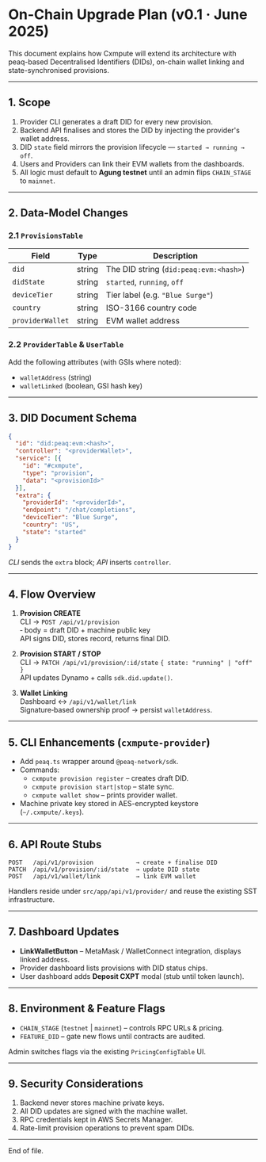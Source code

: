 <!-- onchain-addition-plan.md -->

# On-Chain Upgrade Plan (v0.1 · June 2025)

This document explains how Cxmpute will extend its architecture with peaq-based Decentralised Identifiers (DIDs), on-chain wallet linking and state-synchronised provisions.

---

## 1. Scope

1. Provider CLI generates a draft DID for every new provision.
2. Backend API finalises and stores the DID by injecting the provider's wallet address.
3. DID `state` field mirrors the provision lifecycle — `started → running → off`.
4. Users and Providers can link their EVM wallets from the dashboards.
5. All logic must default to **Agung testnet** until an admin flips `CHAIN_STAGE` to `mainnet`.

---

## 2. Data-Model Changes

### 2.1 `ProvisionsTable`

| Field | Type | Description |
|-------|------|-------------|
| `did` | string | The DID string (`did:peaq:evm:<hash>`) |
| `didState` | string | `started`, `running`, `off` |
| `deviceTier` | string | Tier label (e.g. `"Blue Surge"`) |
| `country` | string | ISO-3166 country code |
| `providerWallet` | string | EVM wallet address |

### 2.2 `ProviderTable` & `UserTable`

Add the following attributes (with GSIs where noted):

* `walletAddress` (string)
* `walletLinked` (boolean, GSI hash key)

---

## 3. DID Document Schema

```json
{
  "id": "did:peaq:evm:<hash>",
  "controller": "<providerWallet>",
  "service": [{
    "id": "#cxmpute",
    "type": "provision",
    "data": "<provisionId>"
  }],
  "extra": {
    "providerId": "<providerId>",
    "endpoint": "/chat/completions",
    "deviceTier": "Blue Surge",
    "country": "US",
    "state": "started"
  }
}
```

*CLI* sends the `extra` block; *API* inserts `controller`.

---

## 4. Flow Overview

1. **Provision CREATE**  
   CLI → `POST /api/v1/provision`  
   ‑ body = draft DID + machine public key  
   API signs DID, stores record, returns final DID.

2. **Provision START / STOP**  
   CLI → `PATCH /api/v1/provision/:id/state` `{ state: "running" | "off" }`  
   API updates Dynamo + calls `sdk.did.update()`.

3. **Wallet Linking**  
   Dashboard ↔ `/api/v1/wallet/link`  
   Signature‐based ownership proof → persist `walletAddress`.

---

## 5. CLI Enhancements (`cxmpute-provider`)

* Add `peaq.ts` wrapper around `@peaq-network/sdk`.
* Commands:
  * `cxmpute provision register` – creates draft DID.
  * `cxmpute provision start|stop` – state sync.
  * `cxmpute wallet show` – prints provider wallet.
* Machine private key stored in AES-encrypted keystore (`~/.cxmpute/.keys`).

---

## 6. API Route Stubs

```
POST   /api/v1/provision            → create + finalise DID
PATCH  /api/v1/provision/:id/state  → update DID state
POST   /api/v1/wallet/link          → link EVM wallet
```

Handlers reside under `src/app/api/v1/provider/` and reuse the existing SST infrastructure.

---

## 7. Dashboard Updates

* **LinkWalletButton** – MetaMask / WalletConnect integration, displays linked address.
* Provider dashboard lists provisions with DID status chips.
* User dashboard adds **Deposit CXPT** modal (stub until token launch).

---

## 8. Environment & Feature Flags

* `CHAIN_STAGE` (`testnet` | `mainnet`) – controls RPC URLs & pricing.
* `FEATURE_DID` – gate new flows until contracts are audited.

Admin switches flags via the existing `PricingConfigTable` UI.

---

## 9. Security Considerations

1. Backend never stores machine private keys.
2. All DID updates are signed with the machine wallet.
3. RPC credentials kept in AWS Secrets Manager.
4. Rate-limit provision operations to prevent spam DIDs.

---

End of file.

